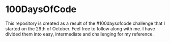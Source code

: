 # 100DaysOfCode
This repository is created as a result of the #100daysofcode challenge that I started on the 29th of October. Feel free to follow along with me. I have divided them into easy, intermediate and challenging for my reference. 
